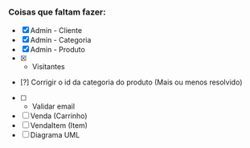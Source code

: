 ### Coisas que faltam fazer:
- [x] Admin - Cliente
- [x] Admin - Categoria
- [x] Admin - Produto
- [x] - Visitantes
- [?] Corrigir o id da categoria do produto (Mais ou menos resolvido)
- [ ] - Validar email
- [ ] Venda (Carrinho)
- [ ] VendaItem (Item)
- [ ] Diagrama UML